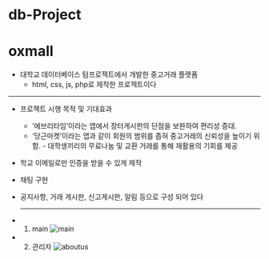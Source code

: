 # db-Project
# oxmall
* 대학교 데이터베이스 텀프로젝트에서 개발한 중고거래 플랫폼
  * html, css, js, php로 제작한 프로젝트이다
***
* 프로젝트 시행 목적 및 기대효과
  * ‘에브리타임’이라는 앱에서 장터게시판의 단점을 보완하여 편리성 증대.
  * ‘당근마켓’이라는 앱과 같이 회원의 범위를 좁혀 중고거래의 신뢰성을 높이기 위함. - 대학생끼리의 무료나눔 및 교환 거래를 통해 재활용의 기회를 제공

* 학교 이메일로만 인증을 받을 수 있게 제작
* 채팅 구현
* 공지사항, 거래 게시판, 신고게시판, 알림 등으로 구성 되어 있다
  ***
* 1. main 
![main](https://github.com/jeheeu/db-Project/assets/88657670/c4cd9d6f-04ca-4049-b6cb-52ebda4fcad8)
* 2. 관리자
![aboutus](https://github.com/jeheeu/db-Project/assets/88657670/b2168904-b0ac-4075-b193-f8596b0150f9)
